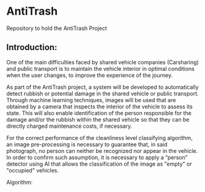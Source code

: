 # AntiTrash
Repository to hold the AntiTrash Project

## Introduction:
One of the main difficulties faced by shared vehicle companies (Carsharing) and public transport is to maintain the vehicle interior in optimal conditions when the user changes, to improve the experience of the journey.

As part of the AntiTrash project, a system will be developed to automatically detect rubbish or potential damage in the shared vehicle or public transport. Through machine learning techniques, images will be used that are obtained by a camera that inspects the interior of the vehicle to assess its state. This will also enable identification of the person responsible for the damage and/or the rubbish within the shared vehicle so that they can be directly charged maintenance costs, if necessary.

For the correct performance of the cleanliness level classifying algorithm, an image pre-processing is necessary to guarantee that, in said photograph, no person can neither be recognized nor appear in the vehicle. In order to confirm such assumption, it is necessary to apply a “person” detector using AI that allows the classification of the image as "empty" or "occupied" vehicles.

Algorithm:
